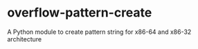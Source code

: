 # overflow-pattern-create
A Python module to create pattern string for x86-64 and x86-32 architecture
